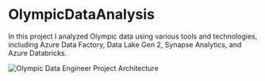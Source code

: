 # OlympicDataAnalysis
In this project I analyzed Olympic data using various tools and technologies, including Azure Data Factory, Data Lake Gen 2, Synapse Analytics, and Azure Databricks.


![Olympic Data Engineer Project Architecture](https://github.com/fnoor02/OlympicDataAnalysis/assets/145068425/ddc1390b-d37f-49b3-ab6b-4b9854a91224)
